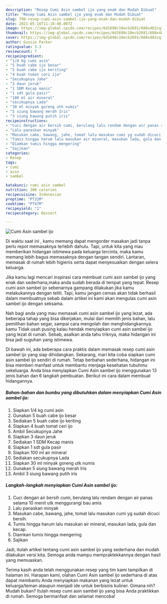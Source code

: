 ```yaml
---
description: "Resep Cumi Asin sambel ijo yang enak dan Mudah Dibuat"
title: "Resep Cumi Asin sambel ijo yang enak dan Mudah Dibuat"
slug: 790-resep-cumi-asin-sambel-ijo-yang-enak-dan-mudah-dibuat
date: 2021-05-16T11:18:40.007Z
image: https://img-global.cpcdn.com/recipes/6d1698c10ecb2691/680x482cq70/cumi-asin-sambel-ijo-foto-resep-utama.jpg
thumbnail: https://img-global.cpcdn.com/recipes/6d1698c10ecb2691/680x482cq70/cumi-asin-sambel-ijo-foto-resep-utama.jpg
cover: https://img-global.cpcdn.com/recipes/6d1698c10ecb2691/680x482cq70/cumi-asin-sambel-ijo-foto-resep-utama.jpg
author: Gussie Parker
ratingvalue: 3.3
reviewcount: 7
recipeingredient:
- "1/4 kg cumi asin"
- "5 buah cabe ijo besar"
- "5 buah cabe ijo keriting"
- "4 buah tomat ceri ijo"
- "Secukupnya Jahe"
- "3 daun jeruk"
- "1 SDM Kecap manis"
- "1 sdt gula pasir"
- "100 ml air mineral"
- "secukupnya Lada"
- "30 ml minyak goreng utk numis"
- "5 siung bawang merah Iris"
- "3 siung bawang putih iris"
recipeinstructions:
- "Cuci dengan air bersih cumi, berulang lalu rendam dengan air panas selama 10 menit utk menggurangi bau amis"
- "Lalu panaskan minyak"
- "Masukan cabe, bawang, jahe, tomat lalu masukan cumi yg sudah dicuci bersih."
- "Tumis hingga harum lalu masukan air mineral, masukan lada, gula dan kecap."
- "Diamkan tumis hingga mengering"
- "Sajikan"
categories:
- Resep
tags:
- cumi
- asin
- sambel

katakunci: cumi asin sambel 
nutrition: 300 calories
recipecuisine: Indonesian
preptime: "PT32M"
cooktime: "PT47M"
recipeyield: "1"
recipecategory: Dessert

---
```



![Cumi Asin sambel ijo](https://img-global.cpcdn.com/recipes/6d1698c10ecb2691/680x482cq70/cumi-asin-sambel-ijo-foto-resep-utama.jpg)

Di waktu  saat ini , kamu memang dapat mengorder masakan jadi tanpa perlu repot memasaknya terlebih dahulu. Tapi, untuk kita yang mau memberikan hidangan istimewa pada keluarga tercinta, maka kamu memang lebih bagus memasaknya dengan tangan sendiri. Lantaran, memasak di rumah lebih higienis serta dapat menyesuaikan dengan selera keluarga.

Jika kamu lagi mencari inspirasi cara membuat cumi asin sambel ijo yang enak dan sederhana,maka anda sudah berada di tempat yang tepat. Resep cumi asin sambel ijo  sebenarnya gampang dilakukan jika kamu melakukannya dengan teliti. Tapi, kamu jangan cemas akan tidak berhasil dalam membuatnya 
sebab dalam artikel ini kami akan mengulas cumi asin sambel ijo dengan seksama.  



Nah bagi anda yang mau memasak cumi asin sambel ijo yang lezat, ada beberapa tahap yang bisa dikerjakan, mulai dari memilih jenis bahan, lalu pemilihan bahan segar, sampai cara mengolah dan menghidangkannya. kamu Tidak usah pusing kalau hendak menyiapkan cumi asin sambel ijo yang lezat di rumah. Sebab, asalkan anda  tahu triknya, maka hidangan ini bisa jadi suguhan yang istimewa.

Di bawah ini, ada beberapa cara praktis  dalam memasak resep cumi asin sambel ijo yang siap dihidangkan. Sekarang, mari kita coba siapkan cumi asin sambel ijo sendiri di rumah. Tetap berbahan sederhana, hidangan ini bisa memberi manfaat untuk membantu menjaga kesehatan tubuhmu sekeluarga. Anda bisa menyiapkan Cumi Asin sambel ijo menggunakan 13 jenis bahan dan 6 langkah pembuatan. Berikut ini cara dalam membuat hidangannya.

<!--inarticleads1-->

##### Bahan-bahan dan bumbu yang dibutuhkan dalam menyiapkan Cumi Asin sambel ijo:

1. Siapkan 1/4 kg cumi asin
1. Gunakan 5 buah cabe ijo besar
1. Sediakan 5 buah cabe ijo keriting
1. Siapkan 4 buah tomat ceri ijo
1. Ambil Secukupnya Jahe
1. Siapkan 3 daun jeruk
1. Sediakan 1 SDM Kecap manis
1. Siapkan 1 sdt gula pasir
1. Siapkan 100 ml air mineral
1. Sediakan secukupnya Lada
1. Siapkan 30 ml minyak goreng utk numis
1. Gunakan 5 siung bawang merah Iris
1. Ambil 3 siung bawang putih iris




<!--inarticleads2-->

##### Langkah-langkah menyiapkan Cumi Asin sambel ijo:

1. Cuci dengan air bersih cumi, berulang lalu rendam dengan air panas selama 10 menit utk menggurangi bau amis
1. Lalu panaskan minyak
1. Masukan cabe, bawang, jahe, tomat lalu masukan cumi yg sudah dicuci bersih.
1. Tumis hingga harum lalu masukan air mineral, masukan lada, gula dan kecap.
1. Diamkan tumis hingga mengering
1. Sajikan




Jadi, itulah artikel tentang  cumi asin sambel ijo  yang sederhana dan mudah dilakukan versi kita. Semoga anda mampu mempraktekkannya dengan hasil yang memuaskan. 

Terima kasih anda telah menggunakan resep yang tim kami tampilkan di halaman ini. Harapan kami, olahan  Cumi Asin sambel ijo sederhana di atas dapat membantu Anda menyiapkan makanan yang lezat untuk keluarga/teman ataupun menjadi ide untuk berbisnis kuliner. Gimana nih? Mudah bukan? Itulah resep cumi asin sambel ijo yang bisa Anda praktikkan di rumah. Semoga bermanfaat dan selamat mencoba!

